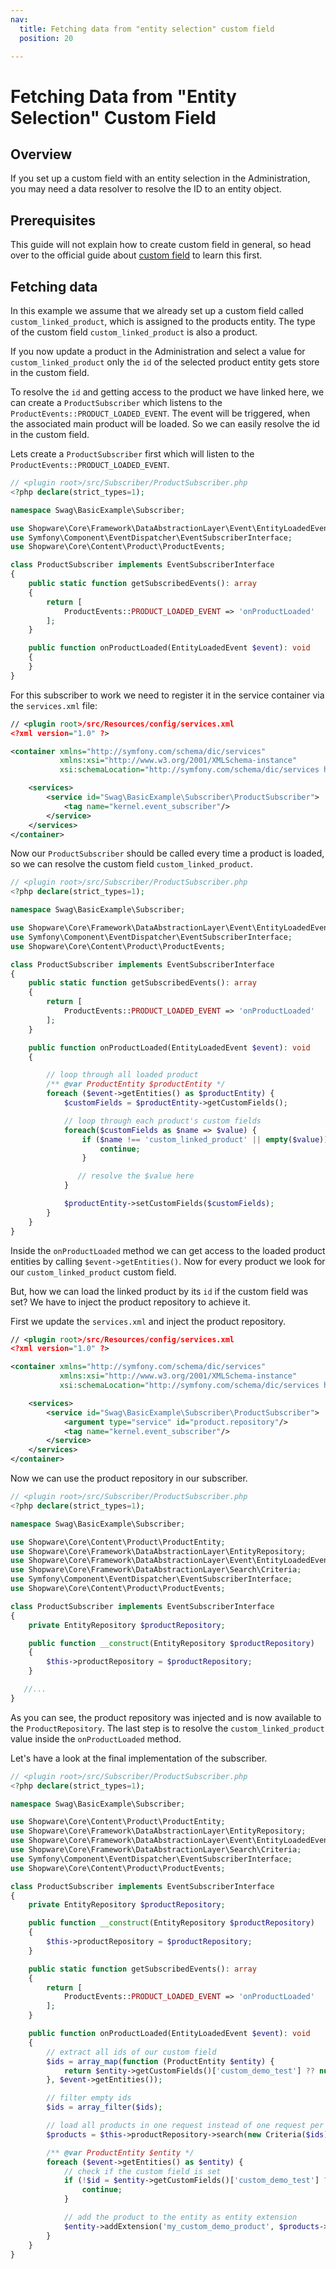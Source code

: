 ```yaml
---
nav:
  title: Fetching data from "entity selection" custom field
  position: 20

---
```


# Fetching Data from "Entity Selection" Custom Field

## Overview

If you set up a custom field with an entity selection in the Administration, you may need a data resolver to resolve the ID to an entity object.

## Prerequisites

This guide will not explain how to create custom field in general, so head over to the official guide about [custom field](add-custom-field) to learn this first.

## Fetching data

In this example we assume that we already set up a custom field called `custom_linked_product`, which is assigned to the products entity. The type of the custom field `custom_linked_product` is also a product.

If you now update a product in the Administration and select a value for `custom_linked_product` only the `id` of the selected product entity gets store in the custom field.

To resolve the `id` and getting access to the product we have linked here, we can create a `ProductSubscriber` which listens to the `ProductEvents::PRODUCT_LOADED_EVENT`. The event will be triggered, when the associated main product will be loaded. So we can easily resolve the id in the custom field.

Lets create a `ProductSubscriber` first which will listen to the `ProductEvents::PRODUCT_LOADED_EVENT`.

```php
// <plugin root>/src/Subscriber/ProductSubscriber.php
<?php declare(strict_types=1);

namespace Swag\BasicExample\Subscriber;

use Shopware\Core\Framework\DataAbstractionLayer\Event\EntityLoadedEvent;
use Symfony\Component\EventDispatcher\EventSubscriberInterface;
use Shopware\Core\Content\Product\ProductEvents;

class ProductSubscriber implements EventSubscriberInterface
{
    public static function getSubscribedEvents(): array
    {
        return [
            ProductEvents::PRODUCT_LOADED_EVENT => 'onProductLoaded'
        ];
    }

    public function onProductLoaded(EntityLoadedEvent $event): void
    {
    }
}
```

For this subscriber to work we need to register it in the service container via the `services.xml` file:

```xml
// <plugin root>/src/Resources/config/services.xml
<?xml version="1.0" ?>

<container xmlns="http://symfony.com/schema/dic/services"
           xmlns:xsi="http://www.w3.org/2001/XMLSchema-instance"
           xsi:schemaLocation="http://symfony.com/schema/dic/services http://symfony.com/schema/dic/services/services-1.0.xsd">

    <services>
        <service id="Swag\BasicExample\Subscriber\ProductSubscriber">
            <tag name="kernel.event_subscriber"/>
        </service>
    </services>
</container>
```

Now our `ProductSubscriber` should be called every time a product is loaded, so we can resolve the custom field `custom_linked_product`.

```php
// <plugin root>/src/Subscriber/ProductSubscriber.php
<?php declare(strict_types=1);

namespace Swag\BasicExample\Subscriber;

use Shopware\Core\Framework\DataAbstractionLayer\Event\EntityLoadedEvent;
use Symfony\Component\EventDispatcher\EventSubscriberInterface;
use Shopware\Core\Content\Product\ProductEvents;

class ProductSubscriber implements EventSubscriberInterface
{
    public static function getSubscribedEvents(): array
    {
        return [
            ProductEvents::PRODUCT_LOADED_EVENT => 'onProductLoaded'
        ];
    }

    public function onProductLoaded(EntityLoadedEvent $event): void
    {

        // loop through all loaded product      
        /** @var ProductEntity $productEntity */
        foreach ($event->getEntities() as $productEntity) {
            $customFields = $productEntity->getCustomFields();

            // loop through each product's custom fields
            foreach($customFields as $name => $value) {
                if ($name !== 'custom_linked_product' || empty($value)) {
                    continue;
                }

               // resolve the $value here
            }

            $productEntity->setCustomFields($customFields);
        }
    }
}
```

Inside the `onProductLoaded` method we can get access to the loaded product entities by calling `$event->getEntities()`. Now for every product we look for our `custom_linked_product` custom field.

But, how we can load the linked product by its `id` if the custom field was set? We have to inject the product repository to achieve it.

First we update the `services.xml` and inject the product repository.

```xml
// <plugin root>/src/Resources/config/services.xml
<?xml version="1.0" ?>

<container xmlns="http://symfony.com/schema/dic/services"
           xmlns:xsi="http://www.w3.org/2001/XMLSchema-instance"
           xsi:schemaLocation="http://symfony.com/schema/dic/services http://symfony.com/schema/dic/services/services-1.0.xsd">

    <services>
        <service id="Swag\BasicExample\Subscriber\ProductSubscriber">
            <argument type="service" id="product.repository"/>
            <tag name="kernel.event_subscriber"/>
        </service>
    </services>
</container>
```

Now we can use the product repository in our subscriber.

```php
// <plugin root>/src/Subscriber/ProductSubscriber.php
<?php declare(strict_types=1);

namespace Swag\BasicExample\Subscriber;

use Shopware\Core\Content\Product\ProductEntity;
use Shopware\Core\Framework\DataAbstractionLayer\EntityRepository;
use Shopware\Core\Framework\DataAbstractionLayer\Event\EntityLoadedEvent;
use Shopware\Core\Framework\DataAbstractionLayer\Search\Criteria;
use Symfony\Component\EventDispatcher\EventSubscriberInterface;
use Shopware\Core\Content\Product\ProductEvents;

class ProductSubscriber implements EventSubscriberInterface
{
    private EntityRepository $productRepository;

    public function __construct(EntityRepository $productRepository) 
    {
        $this->productRepository = $productRepository;
    }

   //...
}
```

As you can see, the product repository was injected and is now available to the `ProductRepository`. The last step is to resolve the `custom_linked_product` value inside the `onProductLoaded` method.

Let's have a look at the final implementation of the subscriber.

```php
// <plugin root>/src/Subscriber/ProductSubscriber.php
<?php declare(strict_types=1);

namespace Swag\BasicExample\Subscriber;

use Shopware\Core\Content\Product\ProductEntity;
use Shopware\Core\Framework\DataAbstractionLayer\EntityRepository;
use Shopware\Core\Framework\DataAbstractionLayer\Event\EntityLoadedEvent;
use Shopware\Core\Framework\DataAbstractionLayer\Search\Criteria;
use Symfony\Component\EventDispatcher\EventSubscriberInterface;
use Shopware\Core\Content\Product\ProductEvents;

class ProductSubscriber implements EventSubscriberInterface
{
    private EntityRepository $productRepository;

    public function __construct(EntityRepository $productRepository) 
    {
        $this->productRepository = $productRepository;
    }

    public static function getSubscribedEvents(): array
    {
        return [
            ProductEvents::PRODUCT_LOADED_EVENT => 'onProductLoaded'
        ];
    }

    public function onProductLoaded(EntityLoadedEvent $event): void
    {
        // extract all ids of our custom field
        $ids = array_map(function (ProductEntity $entity) {
            return $entity->getCustomFields()['custom_demo_test'] ?? null;
        }, $event->getEntities());

        // filter empty ids
        $ids = array_filter($ids);

        // load all products in one request instead of one request per product (big performance boost)
        $products = $this->productRepository->search(new Criteria($ids), $event->getContext());

        /** @var ProductEntity $entity */
        foreach ($event->getEntities() as $entity) {
            // check if the custom field is set
            if (!$id = $entity->getCustomFields()['custom_demo_test'] ?? null) {
                continue;
            }

            // add the product to the entity as entity extension
            $entity->addExtension('my_custom_demo_product', $products->get($id));
        }
    }
}
```
